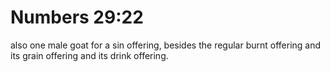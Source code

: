 # Numbers 29:22

also one male goat for a sin offering, besides the regular burnt offering and its grain offering and its drink offering.
